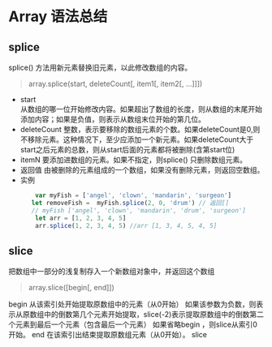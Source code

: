 # Array 语法总结
## splice
splice() 方法用新元素替换旧元素，以此修改数组的内容。
> array.splice(start, deleteCount[, item1[, item2[, ...]]])

- start  
    从数组的哪一位开始修改内容。如果超出了数组的长度，则从数组的末尾开始添加内容；如果是负值，则表示从数组末位开始的第几位。
- deleteCount
    整数，表示要移除的数组元素的个数。如果deleteCount是0,则不移除元素。这种情况下，至少应添加一个新元素。如果deleteCount大于start之后元素的总数，则从start后面的元素都将被删除(含第start位)
- itemN
    要添加进数组的元素。如果不指定，则splice() 只删除数组元素。
- 返回值
    由被删除的元素组成的一个数组，如果没有删除元素，则返回空数组。
- 实例
    ```javascript
        var myFish = ['angel', 'clown', 'mandarin', 'surgeon']
       let removeFish =  myFish.splice(2, 0, 'drum') // 返回[]
       // myFish ['angel', 'clown', 'mandarin', 'drum', 'surgeon']
        let arr = [1, 2, 3, 4, 5]
        arr.splice(1, 2, 3, 4, 5) //arr [1, 3, 4, 5, 4, 5]
   ```
## slice
把数组中一部分的浅复制存入一个新数组对象中，并返回这个数组
> array.slice([begin[, end]]) 

begin
    从该索引处开始提取原数组中的元素（从0开始）
    如果该参数为负数，则表示从原数组中的倒数第几个元素开始提取，slice(-2)表示提取原数组中的倒数第二个元素到最后一个元素（包含最后一个元素）
如果省略begin ，则slice从索引0开始。
end
    在该索引出结束提取原数组元素（从0开始）。 slice